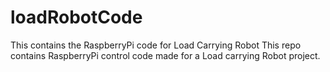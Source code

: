 # loadRobotCode
This contains the RaspberryPi code for Load Carrying Robot
This repo contains RaspberryPi control code made for a Load carrying Robot project.
